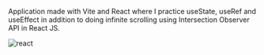 Application made with Vite and React where I practice useState, useRef and useEffect in addition to doing infinite scrolling using Intersection Observer API in React JS.

![react](https://github.com/ArtielSry/InfiniteScrollWithReactJs/assets/113340763/a3d4084b-7c6a-4c9c-8cfa-6a36a02ca2a1)

